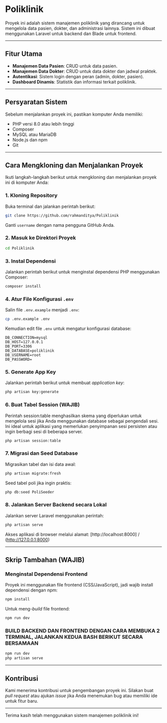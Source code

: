 # Poliklinik 

Proyek ini adalah sistem manajemen poliklinik yang dirancang untuk mengelola data pasien, dokter, dan administrasi lainnya. Sistem ini dibuat menggunakan Laravel untuk backend dan Blade untuk frontend.

---

## Fitur Utama
- **Manajemen Data Pasien**: CRUD untuk data pasien.
- **Manajemen Data Dokter**: CRUD untuk data dokter dan jadwal praktek.
- **Autentikasi**: Sistem login dengan peran (admin, dokter, pasien).
- **Dashboard Dinamis**: Statistik dan informasi terkait poliklinik.

---

## Persyaratan Sistem
Sebelum menjalankan proyek ini, pastikan komputer Anda memiliki:
- PHP versi 8.0 atau lebih tinggi
- Composer
- MySQL atau MariaDB
- Node.js dan npm
- Git

---

## Cara Mengkloning dan Menjalankan Proyek

Ikuti langkah-langkah berikut untuk mengkloning dan menjalankan proyek ini di komputer Anda:

### 1. Kloning Repository
Buka terminal dan jalankan perintah berikut:
```bash
git clone https://github.com/rahmanditya/Poliklinik
```

Ganti `username` dengan nama pengguna GitHub Anda.

### 2. Masuk ke Direktori Proyek
```bash
cd Poliklinik
```

### 3. Instal Dependensi
Jalankan perintah berikut untuk menginstal dependensi PHP menggunakan Composer:
```bash
composer install
```

### 4. Atur File Konfigurasi `.env`
Salin file `.env.example` menjadi `.env`:
```bash
cp .env.example .env
```

Kemudian edit file `.env` untuk mengatur konfigurasi database:
```env
DB_CONNECTION=mysql
DB_HOST=127.0.0.1
DB_PORT=3306
DB_DATABASE=poliklinik
DB_USERNAME=root
DB_PASSWORD=
```

### 5. Generate App Key
Jalankan perintah berikut untuk membuat *application key*:
```bash
php artisan key:generate
```

### 6. Buat Tabel Session (WAJIB)
Perintah session:table menghasilkan skema yang diperlukan untuk mengelola sesi 
jika Anda menggunakan database sebagai pengendali sesi. 
Ini ideal untuk aplikasi yang memerlukan penyimpanan sesi persisten atau ingin berbagi sesi di beberapa server.
```bash
php artisan session:table
```

### 7. Migrasi dan Seed Database
Migrasikan tabel dan isi data awal:
```bash
php artisan migrate:fresh
```
Seed tabel poli jika ingin praktis:
```bash
php db:seed PoliSeeder
```

### 8. Jalankan Server Backend secara Lokal
Jalankan server Laravel menggunakan perintah:
```bash
php artisan serve
```

Akses aplikasi di browser melalui alamat: [http://localhost:8000] / (http://127.0.0.1:8000)

---

## Skrip Tambahan (WAJIB)

### Menginstal Dependensi Frontend
Proyek ini menggunakan file frontend (CSS/JavaScript), jadi wajib install dependensi dengan npm:
```bash
npm install
```

Untuk meng-*build* file frontend:
```bash
npm run dev
```

### BUILD BACKEND DAN FRONTEND DENGAN CARA MEMBUKA 2 TERMINAL, JALANKAN KEDUA BASH BERIKUT SECARA BERSAMAAN

```bash
npm run dev
php artisan serve
```

---

## Kontribusi
Kami menerima kontribusi untuk pengembangan proyek ini. Silakan buat *pull request* atau ajukan *issue* jika Anda menemukan bug atau memiliki ide untuk fitur baru.

---


Terima kasih telah menggunakan sistem manajemen poliklinik ini!
